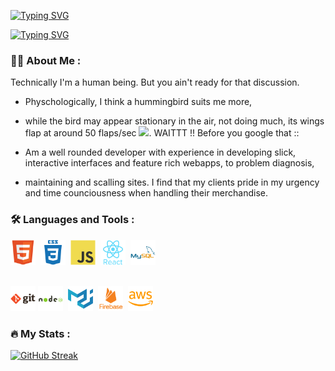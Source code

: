 <a href="https://git.io/typing-svg"><img src="https://readme-typing-svg.herokuapp.com?font=Fira+Code&size=29&pause=1000&center=true&width=435&lines=Well%2C+here+I+am+%F0%9F%98%8F" alt="Typing SVG" /></a>

<a href="https://git.io/typing-svg"><img src="https://readme-typing-svg.herokuapp.com?font=Fira+Code&pause=1000&color=F70C1E&center=true&multiline=true&width=435&lines=Call+Me+Proteus" alt="Typing SVG" /></a>




### :woman_technologist: About Me :


 Technically I'm a human being. But you ain't ready for that discussion.
 
 - Physchologically, I think a hummingbird suits me more,
- while the bird may appear stationary in the air, not doing much, its wings flap at around 50 flaps/sec <img src="https://media.giphy.com/media/WUlplcMpOCEmTGBtBW/giphy.gif" width="30">.     WAITTT !! Before you google that ::

- Am a well rounded developer with experience in developing slick, interactive interfaces and feature rich webapps, to problem diagnosis,
- maintaining and scalling sites. I find that my clients pride in my urgency and time counciousness when handling their merchandise.










### :hammer_and_wrench: Languages and Tools :



<div>

<img src="https://github.com/devicons/devicon/blob/master/icons/html5/html5-original.svg" title="HTML5" alt="HTML" width="40" height="40"/>&nbsp;
  <img src="https://github.com/devicons/devicon/blob/master/icons/css3/css3-plain-wordmark.svg"  title="CSS3" alt="CSS" width="40" height="40"/>&nbsp;
   <img src="https://github.com/devicons/devicon/blob/master/icons/javascript/javascript-original.svg" title="JavaScript" alt="JavaScript" width="40" height="40"/>&nbsp;
  <img src="https://github.com/devicons/devicon/blob/master/icons/react/react-original-wordmark.svg" title="React" alt="React" width="40" height="40"/>&nbsp;
    <img src="https://github.com/devicons/devicon/blob/master/icons/mysql/mysql-original-wordmark.svg" title="MySQL"  alt="MySQL" width="40" height="40"/>&nbsp;
 

 
  <br>
    <img src="https://github.com/devicons/devicon/blob/master/icons/git/git-original-wordmark.svg" title="Git" **alt="Git" width="40" height="40"/>
  <img src="https://github.com/devicons/devicon/blob/master/icons/nodejs/nodejs-original-wordmark.svg" title="NodeJS" alt="NodeJS" width="40" height="40"/>&nbsp;
  <img src="https://github.com/devicons/devicon/blob/master/icons/materialui/materialui-original.svg" title="Material UI" alt="Material UI" width="40" height="40"/>&nbsp;
   <img src="https://github.com/devicons/devicon/blob/master/icons/firebase/firebase-plain-wordmark.svg" title="Firebase" alt="Firebase" width="40" height="40"/>&nbsp;
  <img src="https://github.com/devicons/devicon/blob/master/icons/amazonwebservices/amazonwebservices-plain-wordmark.svg" title="AWS" alt="AWS" width="40" height="40"/>&nbsp;
  <br>
   


</div>


### :fire: My Stats :

[![GitHub Streak](http://github-readme-streak-stats.herokuapp.com?user=callmeproteus&theme=tokyonight&hide_border=true)](https://git.io/streak-stats)

